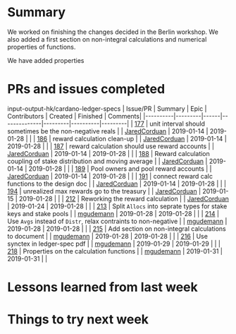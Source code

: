 # Summary

We worked on finishing the changes decided in the Berlin workshop. We also added
a first section on non-integral calculations and numerical properties of
functions.

We have added properties

# PRs and issues completed

input-output-hk/cardano-ledger-specs
| Issue/PR | Summary | Epic | Contributors | Created | Finished | Comments|
|----------|---------|------|--------------|---------|----------|---------|
| [177](https://github.com/input-output-hk/cardano-ledger-specs/issues/177) | unit interval should sometimes be the non-negative reals | | [JaredCorduan](https://github.com/JaredCorduan) | 2019-01-14 | 2019-01-28 | |
| [186](https://github.com/input-output-hk/cardano-ledger-specs/issues/186) | reward calculation clean-up | | [JaredCorduan](https://github.com/JaredCorduan) | 2019-01-14 | 2019-01-28 | |
| [187](https://github.com/input-output-hk/cardano-ledger-specs/issues/187) | reward calculation should use reward accounts | | [JaredCorduan](https://github.com/JaredCorduan) | 2019-01-14 | 2019-01-28 | |
| [188](https://github.com/input-output-hk/cardano-ledger-specs/issues/188) | Reward calculation coupling of stake distribution and moving average | | [JaredCorduan](https://github.com/JaredCorduan) | 2019-01-14 | 2019-01-28 | |
| [189](https://github.com/input-output-hk/cardano-ledger-specs/issues/189) | Pool owners and pool reward accounts | | [JaredCorduan](https://github.com/JaredCorduan) | 2019-01-14 | 2019-01-28 | |
| [191](https://github.com/input-output-hk/cardano-ledger-specs/issues/191) | connect reward calc functions to the design doc | | [JaredCorduan](https://github.com/JaredCorduan) | 2019-01-14 | 2019-01-28 | |
| [194](https://github.com/input-output-hk/cardano-ledger-specs/issues/194) | unrealized max rewards go to the treasury | | [JaredCorduan](https://github.com/JaredCorduan) | 2019-01-15 | 2019-01-28 | |
| [212](https://github.com/input-output-hk/cardano-ledger-specs/pull/212) | Reworking the reward calculation | | [JaredCorduan](https://github.com/JaredCorduan) | 2019-01-24 | 2019-01-28 | |
| [213](https://github.com/input-output-hk/cardano-ledger-specs/pull/213) | Split `Allocs` into seprate types for stake keys and stake pools | | [mgudemann](https://github.com/mgudemann) | 2019-01-28 | 2019-01-28 | |
| [214](https://github.com/input-output-hk/cardano-ledger-specs/pull/214) | Use `Avgs` instead of `Distr`, relax contraints to non-negative | | [mgudemann](https://github.com/mgudemann) | 2019-01-28 | 2019-01-28 | |
| [215](https://github.com/input-output-hk/cardano-ledger-specs/pull/215) | Add section on non-integral calculations to document | | [mgudemann](https://github.com/mgudemann) | 2019-01-28 | 2019-01-28 | |
| [216](https://github.com/input-output-hk/cardano-ledger-specs/pull/216) | Use synctex in ledger-spec pdf | | [mgudemann](https://github.com/mgudemann) | 2019-01-29 | 2019-01-29 | |
| [218](https://github.com/input-output-hk/cardano-ledger-specs/pull/218) | Properties on the calculation functions | | [mgudemann](https://github.com/mgudemann) | 2019-01-31 | 2019-01-31 | |

# Lessons learned from last week


# Things to try next week
